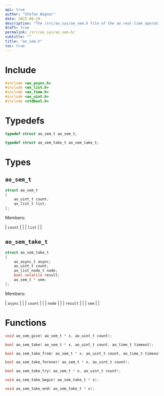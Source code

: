 ```yaml
---
api: true
author: "Stefan Wagner"
date: 2022-08-29
description: "The /src/ao_sys/ao_sem.h file of the ao real-time operating system."
draft: true
permalink: /src/ao_sys/ao_sem.h/
subtitle: ""
title: "ao_sem.h"
toc: true
---
```


# Include

```c
#include <ao_async.h>
#include <ao_list.h>
#include <ao_time.h>
#include <ao_uint.h>
#include <stdbool.h>
```

# Typedefs

```c
typedef struct ao_sem_t ao_sem_t;
```

```c
typedef struct ao_sem_take_t ao_sem_take_t;
```

# Types

## `ao_sem_t`

```c
struct ao_sem_t
{
    ao_uint_t count;
    ao_list_t list;
};
```

Members:

| `count` | |
| `list` | |

## `ao_sem_take_t`

```c
struct ao_sem_take_t
{
    ao_async_t async;
    ao_uint_t count;
    ao_list_node_t node;
    bool volatile result;
    ao_sem_t * sem;
};
```

Members:

| `async` | |
| `count` | |
| `node` | |
| `result` | |
| `sem` | |

# Functions

```c
void ao_sem_give( ao_sem_t * x, ao_uint_t count);
```

```c
bool ao_sem_take( ao_sem_t * x, ao_uint_t count, ao_time_t timeout);
```

```c
bool ao_sem_take_from( ao_sem_t * x, ao_uint_t count, ao_time_t timeout, ao_time_t beginning);
```

```c
bool ao_sem_take_forever( ao_sem_t * x, ao_uint_t count);
```

```c
bool ao_sem_take_try( ao_sem_t * x, ao_uint_t count);
```

```c
void ao_sem_take_begin( ao_sem_take_t * x);
```

```c
void ao_sem_take_end( ao_sem_take_t * x);
```

